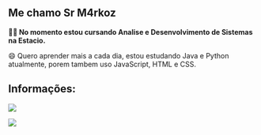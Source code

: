## Me chamo Sr M4rkoz

**👨‍💻 No momento estou cursando Analise e Desenvolvimento de Sistemas na Estacio.**

😄 Quero aprender mais a cada dia, estou estudando Java e Python atualmente, porem tambem uso JavaScript, HTML e CSS.

## Informações:

<a href="">
  <img src="https://img.shields.io/badge/Gmail-D14836?style=for-the-badge&logo=gmail&logoColor=white"/>
</a>

<img src="https://github-readme-stats.vercel.app/api?username=Sr-M4rkoz&show_icons=true&theme=dark" 
     onmouseover="this.style.cursor = 'pointer';"
     onclick="return false;">
